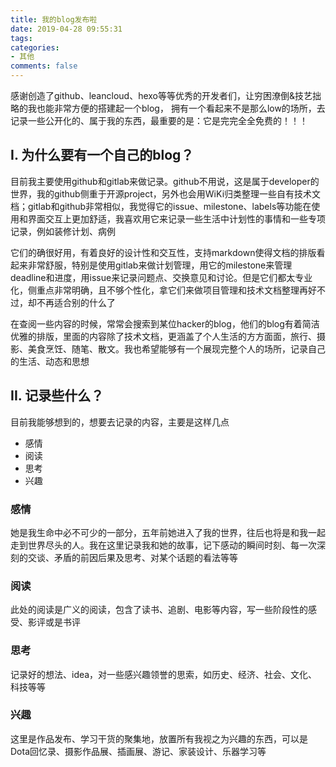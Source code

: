 ```yaml
---
title: 我的blog发布啦
date: 2019-04-28 09:55:31
tags:
categories:
- 其他
comments: false
---
```


感谢创造了github、leancloud、hexo等等优秀的开发者们，让穷困潦倒&技艺拙略的我也能非常方便的搭建起一个blog，
拥有一个看起来不是那么low的场所，去记录一些公开化的、属于我的东西，最重要的是：它是完完全全免费的！！！

## I. 为什么要有一个自己的blog？
目前我主要使用github和gitlab来做记录。github不用说，这是属于developer的世界，我的github侧重于开源project，另外也会用WiKi归类整理一些自有技术文档；gitlab和github非常相似，我觉得它的issue、milestone、labels等功能在使用和界面交互上更加舒适，我喜欢用它来记录一些生活中计划性的事情和一些专项记录，例如装修计划、病例

它们的确很好用，有着良好的设计性和交互性，支持markdown使得文档的排版看起来非常舒服，特别是使用gitlab来做计划管理，用它的milestone来管理deadline和进度，用issue来记录问题点、交换意见和讨论。但是它们都太专业化，侧重点非常明确，且不够个性化，拿它们来做项目管理和技术文档整理再好不过，却不再适合别的什么了

在查阅一些内容的时候，常常会搜索到某位hacker的blog，他们的blog有着简洁优雅的排版，里面的内容除了技术文档，更涵盖了个人生活的方方面面，旅行、摄影、美食烹饪、随笔、散文。我也希望能够有一个展现完整个人的场所，记录自己的生活、动态和思想

## II. 记录些什么？
目前我能够想到的，想要去记录的内容，主要是这样几点
* 感情
* 阅读
* 思考
* 兴趣

### 感情
她是我生命中必不可少的一部分，五年前她进入了我的世界，往后也将是和我一起走到世界尽头的人。我在这里记录我和她的故事，记下感动的瞬间时刻、每一次深刻的交谈、矛盾的前因后果及思考、对某个话题的看法等等

### 阅读
此处的阅读是广义的阅读，包含了读书、追剧、电影等内容，写一些阶段性的感受、影评或是书评

### 思考
记录好的想法、idea，对一些感兴趣领誉的思索，如历史、经济、社会、文化、科技等等

### 兴趣
这里是作品发布、学习干货的聚集地，放置所有我视之为兴趣的东西，可以是Dota回忆录、摄影作品展、插画展、游记、家装设计、乐器学习等
